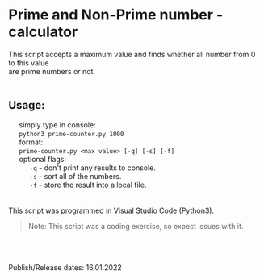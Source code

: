# Prime and Non-Prime number - calculator

This script accepts a maximum value and finds whether all number from 0 to this value <br />
are prime numbers or not. <br />
<br />
## Usage:
   simply type in console: <br />
   `python3 prime-counter.py 1000` <br />
   format: <br />
   `prime-counter.py <max value> [-q] [-s] [-f]` <br />
   optional flags: <br />
      `-q` -  don't print any results to console. <br />
      `-s` -  sort all of the numbers. <br />
      `-f` -  store the result into a local file. <br />
<br />
<br />
This script was programmed in Visual Studio Code (Python3).
> Note: This script was a coding exercise, so expect issues with it.
<br />
<br />
<br />
Publish/Release dates: 16.01.2022
